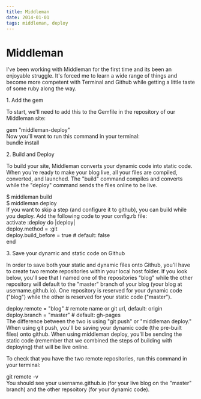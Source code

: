 ```yaml
---
title: Middleman
date: 2014-01-01
tags: middleman, deploy
---
```

<div class="container-list">
<h1>Middleman</h1>
<p class="blog-text">I've been working with Middleman for the first time and its been an enjoyable struggle. It's forced me to learn a wide range of things and become more competent with Terminal and Github while getting a little taste of some ruby along the way.</p>
<p>1. Add the gem</p>
<p class="blog-text">To start, we'll need to add this to the Gemfile in the repository of our Middleman site:
<div class="example">gem "middleman-deploy"</div>
Now you'll want to run this command in your terminal: <div class="example">bundle install</div>
<p>2. Build and Deploy</p>
<p class="blog-text">To build your site, Middleman converts your dynamic code into static code. When you're ready to make your blog live, all your files are compiled, converted, and launched. The "build" command compiles and converts while the "deploy" command sends the files online to be live.
<div class="example">$ middleman build
<br />$ middleman deploy</div>
If you want to skip a step (and configure it to github), you can build while you deploy. Add the following code to your config.rb file: 
<div class="example">activate :deploy do |deploy|
  <br />deploy.method = :git
  <br />deploy.build_before = true # default: false
  <br />end
</div>
<p>3. Save your dynamic and static code on Github</p>
<p class="blog-text">In order to save both your static and dynamic files onto Github, you'll have to create two remote repositories within your local host folder. If you look below, you'll see that I named one of the repositories "blog" while the other repository will default to the "master" branch of your blog (your blog at username.github.io). One repository is reserved for your dynamic code ("blog") while the other is reserved for your static code ("master"). 
<div class="example">deploy.remote   = "blog" # remote name or git url, default: origin
<br />deploy.branch   = "master" # default: gh-pages
</div>
The difference between the two is using "git push" or "middleman deploy." When using git push, you'll be saving your dynamic code (the pre-built files) onto github. When using middleman deploy, you'll be sending the static code (remember that we combined the steps of building with deploying) that will be live online. 
</p>
<p class="blog-text">To check that you have the two remote repositories, run this command in your terminal:
<div class="example">git remote -v</div>
You should see your username.github.io (for your live blog on the "master" branch) and the other repsoitory (for your dynamic code). 